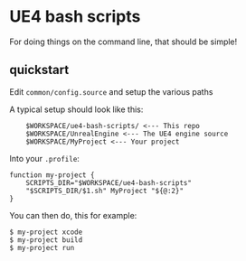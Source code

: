 # UE4 bash scripts

For doing things on the command line, that should be simple!

## quickstart

Edit `common/config.source` and setup the various paths

A typical setup should look like this:

```
    $WORKSPACE/ue4-bash-scripts/ <--- This repo
    $WORKSPACE/UnrealEngine <--- The UE4 engine source
    $WORKSPACE/MyProject <--- Your project
```

Into your `.profile`:

```
function my-project {
    SCRIPTS_DIR="$WORKSPACE/ue4-bash-scripts"
    "$SCRIPTS_DIR/$1.sh" MyProject "${@:2}"
}
```

You can then do, this for example:

```
$ my-project xcode
$ my-project build
$ my-project run
```

